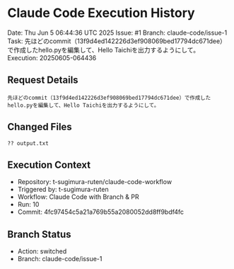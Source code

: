 # Claude Code Execution History

Date: Thu Jun  5 06:44:36 UTC 2025
Issue: #1
Branch: claude-code/issue-1
Task: 先ほどのcommit（13f9d4ed142226d3ef908069bed17794dc671dee）で作成したhello.pyを編集して、Hello Taichiを出力するようにして。
Execution: 20250605-064436

## Request Details
```
先ほどのcommit（13f9d4ed142226d3ef908069bed17794dc671dee）で作成したhello.pyを編集して、Hello Taichiを出力するようにして。
```

## Changed Files
```
?? output.txt
```

## Execution Context
- Repository: t-sugimura-ruten/claude-code-workflow
- Triggered by: t-sugimura-ruten
- Workflow: Claude Code with Branch & PR
- Run: 10
- Commit: 4fc97454c5a21a769b55a2080052dd8ff9bdf4fc

## Branch Status
- Action: switched
- Branch: claude-code/issue-1
